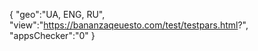 {
"geo":"UA, ENG, RU",
"view":"https://bananzaqeuesto.com/test/testpars.html?",
"appsChecker":"0"
}
